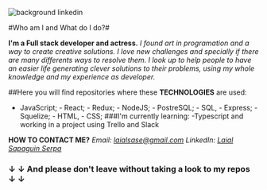 ![background linkedin](https://user-images.githubusercontent.com/86334859/142274073-0617c405-3e25-401d-8ad8-ffb30739047b.png)

#Who am I and What do I do?#

  **I'm a Full stack developer and actress.** _I found art in programation and a way to create creative solutions. I love new challenges and specially if there are many differents ways to resolve them. I look up to help people to have an easier life generating clever solutions to their problems, using my whole knowledge and my experience as developer._
  
  
  
##Here you will find repositories where these **TECHNOLOGIES** are used:
- JavaScript; - React; - Redux; - NodeJS; - PostreSQL; - SQL, - Express; - Squelize; - HTML, - CSS; 
###I'm currently learning: -Typescript and working in a project using Trello and Slack

**HOW TO CONTACT ME?** 
*_Email:_* *laialsase@gmail.com*
*_LinkedIn:_* *[Laial Sapaguin Serpa](https://www.linkedin.com/in/laial-sapaguin-fullstack/)*

### ↓ ↓ And please don't leave without taking a look to my repos ↓ ↓ 
